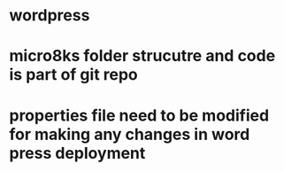 # wordpress

# micro8ks folder strucutre and code is part of git repo

# properties file need to be modified for making any changes in word press deployment


